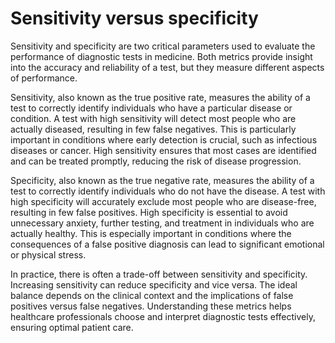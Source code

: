 <!--
source: GPT-4o
tags: semantics
-->

# Sensitivity versus specificity

Sensitivity and specificity are two critical parameters used to evaluate the performance of diagnostic tests in medicine. Both metrics provide insight into the accuracy and reliability of a test, but they measure different aspects of performance.

Sensitivity, also known as the true positive rate, measures the ability of a test to correctly identify individuals who have a particular disease or condition. A test with high sensitivity will detect most people who are actually diseased, resulting in few false negatives. This is particularly important in conditions where early detection is crucial, such as infectious diseases or cancer. High sensitivity ensures that most cases are identified and can be treated promptly, reducing the risk of disease progression.

Specificity, also known as the true negative rate, measures the ability of a test to correctly identify individuals who do not have the disease. A test with high specificity will accurately exclude most people who are disease-free, resulting in few false positives. High specificity is essential to avoid unnecessary anxiety, further testing, and treatment in individuals who are actually healthy. This is especially important in conditions where the consequences of a false positive diagnosis can lead to significant emotional or physical stress.

In practice, there is often a trade-off between sensitivity and specificity. Increasing sensitivity can reduce specificity and vice versa. The ideal balance depends on the clinical context and the implications of false positives versus false negatives. Understanding these metrics helps healthcare professionals choose and interpret diagnostic tests effectively, ensuring optimal patient care.
